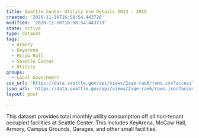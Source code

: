 ```yaml
---
title: Seattle Center Utility Use Details 2013 - 2015
created: '2020-11-10T16:58:54.443728'
modified: '2020-11-10T16:58:54.443739'
state: active
type: dataset
tags:
  - Armory
  - Keyarena
  - Mccaw Hall
  - Seattle Center
  - Utility
groups:
  - Local Government
csv_url: 'https://data.seattle.gov/api/views/2aqe-rae6/rows.csv?accessType=DOWNLOAD'
json_url: 'https://data.seattle.gov/api/views/2aqe-rae6/rows.json?accessType=DOWNLOAD'
layout: post

---
```

This dataset provides total monthly utility consumption off all non-tenant occupied facilities at Seattle Center. This includes KeyArena, McCaw Hall, Armory, Campus Grounds, Garages, and other small facilities.
